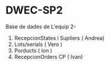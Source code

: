 # DWEC-SP2
Base de dades de L'equip 2- 
1. RecepcionStates i Supliers  ( Andrea)
2. Lots/serials ( Vero )
3. Porducts ( Ion )
4. RecepcionOrders CP ( Ivan) 
